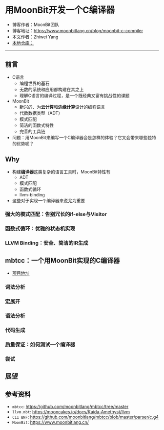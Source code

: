 # 用MoonBit开发一个C编译器
- 博客作者：MoonBit团队
- 博客地址：<https://www.moonbitlang.cn/blog/moonbit-c-compiler>
- 本文作者：Zhiwei Yang
- [本地仓库：](../../mbtcc/mbtcc/README.mbt.md)
---
## 前言
- C语言
    - 编程世界的基石
    - 无数的系统和应用都构建在其之上
    - 理解C语言的编译过程，是一个既经典又富有挑战性的课题
- MoonBit
    - 新兴的、为**云计算**和**边缘计算**设计的编程语言
    - 代数数据类型（ADT）
    - 模式匹配
    - 简洁的函数式特性
    - 完善的工具链
- 问题：用MoonBit来编写一个C编译器会是怎样的体验？它又会带来哪些独特的优势呢？
## Why 
- 构建**编译器**这类复杂的语言工具时，MoonBit特性有
    - ADT
    - 模式匹配
    - 函数式循环
    - llvm-binding
- 这些对于实现一个编译器来说尤为重要
### 强大的模式匹配：告别冗长的if-else与Visitor
### 函数式循环：优雅的状态机实现
### LLVM Binding：安全、简洁的IR生成
## mbtcc：一个用MoonBit实现的C编译器
- [项目地址](https://github.com/moonbitlang/mbtcc)
### 词法分析
### 宏展开
### 语法分析
### 代码生成
### 质量保证：如何测试一个编译器
### 尝试
## 展望
## 参考资料
- `mbtcc`: <https://github.com/moonbitlang/mbtcc/tree/master>
- `llvm.mbt`: <https://mooncakes.io/docs/Kaida-Amethyst/llvm>
- `C11 BNF`: <https://github.com/moonbitlang/mbtcc/blob/master/parser/c.g4>
- `MoonBit`: <https://www.moonbitlang.cn/>